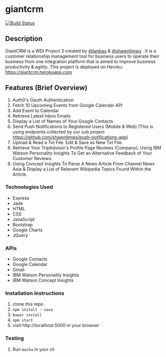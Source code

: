# giantcrm

[![Build Status](https://travis-ci.org/lanbau/giantcrm.svg?branch=master)](https://travis-ci.org/lanbau/giantcrm)

## Description

GiantCRM is a WDI Project 3 created by [@lanbau](https://github.com/lanbau) & [@shawnlimws](https://github.com/shawnlimws) . It is a customer relationship management tool for business users to operate their business from one integration platform that is aimed to improve business productivity & agility. This project is deployed on Heroku: https://giantcrm.herokuapp.com

[logo]: https://raw.githubusercontent.com/lanbau/giantcrm/master/public/images/giantcrm.jpg "Hi Seb!"

## Features (Brief Overview)

1. Auth0's Oauth Authentication
2. Fetch 10 Upcoming Events from Google Calendar API
3. Add Event to Calendar
4. Retrieve Latest Inbox Emails
5. Display a List of Names of Your Google Contacts
6. Send Push Notifications to Registered Users (Mobile & Web) (This is using endpoints collected by our sub project https://github.com/shawnlimws/push-notifications-app)
7. Upload & Read a Txt File. Edit & Save as New Txt File.
8. Retrieve Your TripAdvisor's Profile Page Reviews (Company), Using IBM Watson Personality Insights To Get an Alternative Feedback of Your Customer Reviews.
9. Using Concept Insights To Parse A News Article From Channel News Asia & Display a List of Relevant Wikipedia Topics Found Within the Article.

### Technologies Used
- Express
- Jade
- HTML
- CSS
- JavaScript
- Bootstrap
- Google Charts
- JQuery

### APIs
- Google Contacts
- Google Calendar
- Gmail
- IBM Watson Personality Insights
- IBM Watson Concept Insights

### Installation Instructions
1. clone this repo
2. ```npm install --save```
3. ```bower install```
4. ```npm start```
5. visit http://localhost:5000 in your browser

### Testing 
1. Run ```mocha``` in your cli
